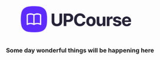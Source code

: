 ![banner](./repo_data/banner.png "Project banner")

### <div align="center">Some day wonderful things will be happening here</div>
